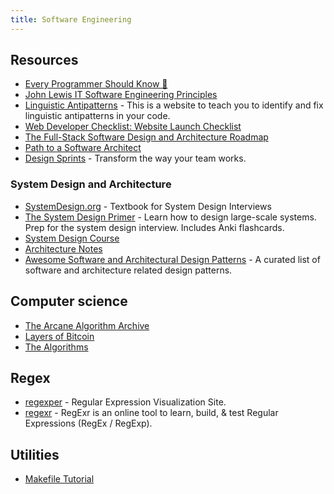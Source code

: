 ```yaml
---
title: Software Engineering
---
```


## Resources

- [Every Programmer Should Know 🤔](https://github.com/mtdvio/every-programmer-should-know)
- [John Lewis IT Software Engineering Principles](http://engineering-principles.onejl.uk/)
- [Linguistic Antipatterns](https://www.linguistic-antipatterns.com/) - This is a website to teach you to identify and fix linguistic antipatterns in your code.
- [Web Developer Checklist: Website Launch Checklist](https://www.toptal.com/developers/webdevchecklist)
- [The Full-Stack Software Design and Architecture Roadmap](https://github.com/stemmlerjs/software-design-and-architecture-roadmap)
- [Path to a Software Architect](https://github.com/justinamiller/SoftwareArchitect)
- [Design Sprints](https://designsprintkit.withgoogle.com/) - Transform the way your team works.

### System Design and Architecture

- [SystemDesign.org](https://docs.google.com/document/d/1pOarvQbjzLd9tz5ZuxktyrYsZ41mbWba5_LUeFj65lI/edit) - Textbook for System Design Interviews
- [The System Design Primer](https://github.com/donnemartin/system-design-primer) - Learn how to design large-scale systems. Prep for the system design interview. Includes Anki flashcards.
- [System Design Course](https://github.com/karanpratapsingh/system-design)
- [Architecture Notes](https://architecturenotes.co/)
- [Awesome Software and Architectural Design Patterns](https://github.com/DovAmir/awesome-design-patterns) - A curated list of software and architecture related design patterns.

## Computer science

- [The Arcane Algorithm Archive](https://www.algorithm-archive.org)
- [Layers of Bitcoin](https://layers.trudi.group/)
- [The Algorithms](https://the-algorithms.com/)

## Regex

- [regexper](https://regexper.com) - Regular Expression Visualization Site.
- [regexr](https://regexr.com) - RegExr is an online tool to learn, build, & test Regular Expressions (RegEx / RegExp).

## Utilities

- [Makefile Tutorial](https://makefiletutorial.com/)

